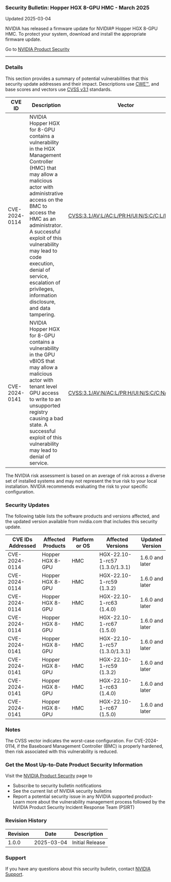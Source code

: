 ### Security Bulletin: Hopper HGX 8-GPU HMC - March 2025

Updated 2025-03-04

NVIDIA has released a firmware update for NVIDIA® Hopper HGX 8-GPU HMC. To protect your system, download and install the appropriate firmware update.

Go to [NVIDIA Product Security](https://www.nvidia.com/security/)

_______________________________________________________________________________________________________________________________________________

### Details

This section provides a summary of potential vulnerabilities that this security update addresses and their impact. Descriptions use [CWE™](https://cwe.mitre.org/), and base scores and vectors use [CVSS v3.1](https://www.first.org/cvss/specification-document) standards.

| **CVE ID** | **Description** | **Vector** | **Base Score** | **Severity** | **CWE** | **Impacts** |
| ---------- | ---------------- | ---------- | -------------- | ------------ | -------- | ------------ |
| CVE-2024-0114 | NVIDIA Hopper HGX for 8-GPU contains a vulnerability in the HGX Management Controller (HMC) that may allow a malicious actor with administrative access on the BMC to access the HMC as an administrator. A successful exploit of this vulnerability may lead to code execution, denial of service, escalation of privileges, information disclosure, and data tampering. | [CVSS:3.1/AV:L/AC:L/PR:H/UI:N/S:C/C:L/I:H/A:H](https://www.first.org/cvss/calculator/3.1#CVSS:3.1/AV:L/AC:L/PR:H/UI:N/S:C/C:L/I:H/A:H) | 8.1 | HIGH | [CWE-1244](https://cwe.mitre.org/data/definitions/1244.html) | Escalation of Privileges, Code Execution, Data Tampering, Denial of Service, Information Disclosure |
| CVE-2024-0141 | NVIDIA Hopper HGX for 8-GPU contains a vulnerability in the GPU vBIOS that may allow a malicious actor with tenant level GPU access to write to an unsupported registry causing a bad state. A successful exploit of this vulnerability may lead to denial of service. | [CVSS:3.1/AV:N/AC:L/PR:H/UI:N/S:C/C:N/I:N/A:H](https://www.first.org/cvss/calculator/3.1#CVSS:3.1/AV:N/AC:L/PR:H/UI:N/S:C/C:N/I:N/A:H) | 6.8 | MEDIUM | [CWE-782](https://cwe.mitre.org/data/definitions/782.html) | Denial of Service |

The NVIDIA risk assessment is based on an average of risk across a diverse set of installed systems and may not represent the true risk to your local installation. NVIDIA recommends evaluating the risk to your specific configuration.

### Security Updates

The following table lists the software products and versions affected, and the updated version available from nvidia.com that includes this security update.

| **CVE IDs Addressed** | **Affected Products** | **Platform or OS** | **Affected Versions** | **Updated Version** |
| --------------------- | --------------------- | ----------------- | --------------------- | ------------------- |
| CVE-2024-0114 | Hopper HGX 8-GPU | HMC | HGX-22.10-1-rc57 (1.3.0/1.3.1) | 1.6.0 and later |
| CVE-2024-0114 | Hopper HGX 8-GPU | HMC | HGX-22.10-1-rc59 (1.3.2) | 1.6.0 and later |
| CVE-2024-0114 | Hopper HGX 8-GPU | HMC | HGX-22.10-1-rc63 (1.4.0) | 1.6.0 and later |
| CVE-2024-0114 | Hopper HGX 8-GPU | HMC | HGX-22.10-1-rc67 (1.5.0) | 1.6.0 and later |
| CVE-2024-0141 | Hopper HGX 8-GPU | HMC | HGX-22.10-1-rc57 (1.3.0/1.3.1) | 1.6.0 and later |
| CVE-2024-0141 | Hopper HGX 8-GPU | HMC | HGX-22.10-1-rc59 (1.3.2) | 1.6.0 and later |
| CVE-2024-0141 | Hopper HGX 8-GPU | HMC | HGX-22.10-1-rc63 (1.4.0) | 1.6.0 and later |
| CVE-2024-0141 | Hopper HGX 8-GPU | HMC | HGX-22.10-1-rc67 (1.5.0) | 1.6.0 and later |

### Notes

The CVSS vector indicates the worst-case configuration. For CVE-2024-0114, if the Baseboard Management Controller (BMC) is properly hardened, then risk associated with this vulnerability is reduced.



### Get the Most Up-to-Date Product Security Information

Visit the [NVIDIA Product Security](https://www.nvidia.com/security/) page to

- Subscribe to security bulletin notifications
- See the current list of NVIDIA security bulletins
- Report a potential security issue in any NVIDIA supported product- Learn more about the vulnerability management process followed by the NVIDIA Product Security Incident Response Team (PSIRT)
### Revision History

| **Revision** | **Date** | **Description** |
| ------------ | -------- | --------------- |
| 1.0.0 | 2025-03-04 | Initial Release |

### Support
If you have any questions about this security bulletin, contact [NVIDIA Support](https://www.nvidia.com/object/support.html).

